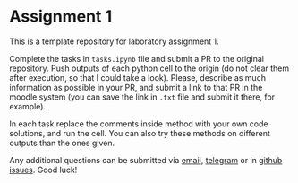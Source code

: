 # Assignment 1

This is a template repository for laboratory assignment 1.

Complete the tasks in `tasks.ipynb` file and submit a PR to the original repository. Push outputs of each python cell to the origin (do not clear them after execution, so that I could take a look). Please, describe as much information as possible in your PR, and submit a link to that PR in the moodle system (you can save the link in `.txt` file and submit it there, for example).

In each task replace the comments inside method with your own code solutions, and run the cell. You can also try these methods on different outputs than the ones given.

Any additional questions can be submitted via [email](mailto:va.melnyk@chnu.edu.ua), [telegram](https://t.me/+rsgY7YhR27UwNDQy) or in [github issues](https://github.com/chnu-sci-tech/lab-1/issues). Good luck!